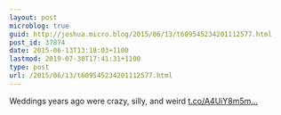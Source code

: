 ```yaml
---
layout: post
microblog: true
guid: http://joshua.micro.blog/2015/06/13/t609545234201112577.html
post_id: 37874
date: 2015-06-13T13:18:03+1100
lastmod: 2019-07-30T17:41:31+1100
type: post
url: /2015/06/13/t609545234201112577.html
---
```

Weddings years ago were crazy, silly, and weird [t.co/A4UiY8m5m...](http://t.co/A4UiY8m5mu)
